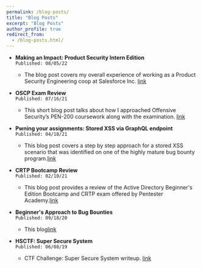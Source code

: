 ```yaml
---
permalink: /blog-posts/
title: "Blog Posts"
excerpt: "Blog Posts"
author_profile: true
redirect_from: 
  - /blog-posts.html/
---
```

* **Making an Impact: Product Security Intern Edition**
  \
  `Published: 08/05/22`
  *  The blog post covers my overall experience of working as a Product Security Engineering coop at Salesforce Inc. [link](https://www.linkedin.com/pulse/making-impact-product-security-intern-edition-kartik-sharma/?trackingId=PNx6zRzSQ7Sbs8rqKBWItQ%3D%3D)

* **OSCP Exam Review**
  \
  `Published: 07/16/21`
  *  This short blog post talks about how I approached Offensive Security’s PEN-200 coursework along with the examination. [link](https://98kartik-sharma.medium.com/pwk-oscp-pen-200-review-2021-b4237134d665)

* **Pwning your assignments: Stored XSS via GraphQL endpoint**
  \
  `Published: 04/18/21`
  *  This blog post covers a step by step approach for a stored XSS scenario that was identified on one of the highly mature bug bounty program.[link](https://infosecwriteups.com/pwning-your-assignments-stored-xss-via-graphql-endpoint-6dd36c8a19d5)

* **CRTP Bootcamp Review**
  \
  `Published: 02/10/21`
  *  This blog post provides a review of the Active Directory Beginner's Edition Bootcamp and CRTP exam offered by Pentester Academy.[link](https://98kartik-sharma.medium.com/crtp-bootcamp-review-e9dff0c45536)

* **Beginner's Approach to Bug Bounties**
  \
  `Published: 09/18/20`
  * This blog[link](https://98kartik-sharma.medium.com/beginners-approach-to-bug-bounties-90ad9f1eccd7)

* **HSCTF: Super Secure System**
  \
  `Published: 06/08/19`
  *  CTF Challenge: Super Secure System writeup. [link](https://98kartik-sharma.medium.com/hsctf-super-secure-system-b19e918844e1)


